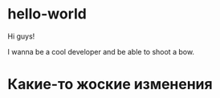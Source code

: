 # hello-world

Hi guys!

I wanna be a cool developer and be able to shoot a bow.

# Какие-то жоские изменения

